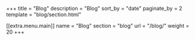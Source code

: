 +++
title = "Blog"
description = "Blog"
sort_by = "date"
paginate_by = 2
template = "blog/section.html"

[[extra.menu.main]]
name = "Blog"
section = "blog"
url = "/blog/"
weight = 20
+++
